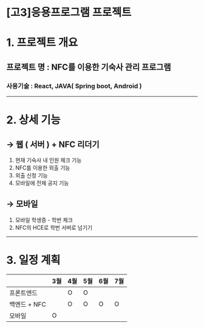 # [고3]응용프로그램 프로젝트

# 1. 프로젝트 개요

## 프로젝트 명 : NFC를 이용한 기숙사 관리 프로그램

### 사용기술 : React, JAVA( Spring boot, Android )

---

# 2. 상세 기능

## → 웹 ( 서버 ) + NFC 리더기

1. 현재 기숙사 내 인원 체크 기능
2. NFC를 이용한 외출 기능
3. 외출 신청 기능
4. 모바일에 전체 공지 기능

## → 모바일

1. 모바일 학생증 - 학번 체크
2. NFC의 HCE로 학번 서버로 넘기기

---

# 3. 일정 계획

|  |           3월 |           4월 |           5월 |           6월 |           7월 |
| --- | --- | --- | --- | --- | --- |
| 프론트엔드 |  |            O |            O |  |  |
| 백엔드 + NFC |  |            O |            O |            O |            O |
| 모바일 |            O |  |  |  |  |